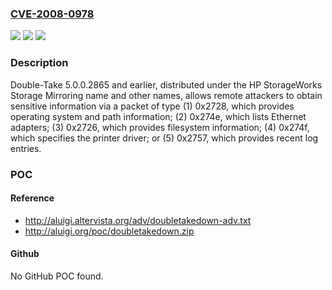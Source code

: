 ### [CVE-2008-0978](https://cve.mitre.org/cgi-bin/cvename.cgi?name=CVE-2008-0978)
![](https://img.shields.io/static/v1?label=Product&message=n%2Fa&color=blue)
![](https://img.shields.io/static/v1?label=Version&message=n%2Fa&color=blue)
![](https://img.shields.io/static/v1?label=Vulnerability&message=n%2Fa&color=brighgreen)

### Description

Double-Take 5.0.0.2865 and earlier, distributed under the HP StorageWorks Storage Mirroring name and other names, allows remote attackers to obtain sensitive information via a packet of type (1) 0x2728, which provides operating system and path information; (2) 0x274e, which lists Ethernet adapters; (3) 0x2726, which provides filesystem information; (4) 0x274f, which specifies the printer driver; or (5) 0x2757, which provides recent log entries.

### POC

#### Reference
- http://aluigi.altervista.org/adv/doubletakedown-adv.txt
- http://aluigi.org/poc/doubletakedown.zip

#### Github
No GitHub POC found.

